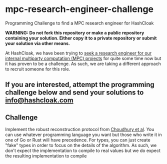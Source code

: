 # mpc-research-engineer-challenge
Programming Challenge to find a MPC research engineer for HashCloak

**WARNING: Do not fork this repository or make a public repository containing your solution. Either copy it to a private repository or submit your solution via other means.**

At HashCloak, we have been trying to [seek a research engineer for our internal multiparty computation (MPC) projects](https://hackmd.io/@hashcloak/HJz2Xn3Z9) for quite some time now but it has proven to be a challenge. As such, we are taking a different approach to recruit someone for this role.

If you are interested, attempt the programming challenge below and send your solutions to info@hashcloak.com
---

## Challenge

Implement the robust reconstruction protocol from [Choudhury et al](https://eprint.iacr.org/2015/705.pdf).
You can use whatever programming language you want but those who write it in one of Go or Rust will have precedence.
For types, you can just create "fake" types in order to focus on the details of the algorithm. As such, we don't expect the implementation to compile to real values but we do expect the resulting implementation to compile
